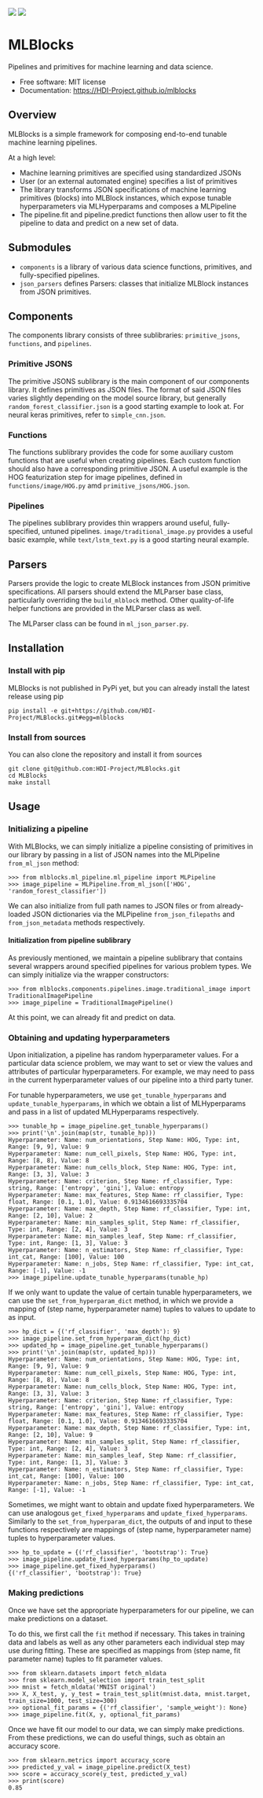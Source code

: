 [![][pypi-img]][pypi-url] [![][travis-img]][travis-url]

# MLBlocks

Pipelines and primitives for machine learning and data science.

- Free software: MIT license
- Documentation: https://HDI-Project.github.io/mlblocks

[travis-img]: https://travis-ci.org/HDI-Project/mlblocks.svg?branch=master
[travis-url]: https://travis-ci.org/HDI-Project/mlblocks
[pypi-img]: https://img.shields.io/pypi/v/mlblocks.svg
[pypi-url]: https://pypi.python.org/pypi/mlblocks

## Overview

MLBlocks is a simple framework for composing end-to-end tunable machine learning pipelines.

 At a high level:
 * Machine learning primitives are specified using standardized JSONs 
 * User (or an external automated engine) specifies a list of primitives 
 * The library transforms JSON specifications of machine learning primitives (blocks) into MLBlock instances, which expose tunable hyperparameters via MLHyperparams and composes a MLPipeline
 * The pipeline.fit and pipeline.predict functions then allow user to fit the pipeline to data and predict on a new set of data. 

## Submodules

* `components` is a library of various data science functions, primitives, and
  fully-specified pipelines.
* `json_parsers` defines Parsers: classes that initialize MLBlock instances
  from JSON primitives.

## Components

The components library consists of three sublibraries: `primitive_jsons`,
`functions`, and `pipelines`.

### Primitive JSONS

The primitive JSONS sublibrary is the main component of our components library.
It defines primitives as JSON files. The format of said JSON files varies
slightly depending on the model source library, but generally
`random_forest_classifier.json` is a good starting example to look at.
For neural keras primitives, refer to `simple_cnn.json`.

### Functions

The functions sublibrary provides the code for some auxiliary custom functions
that are useful when creating pipelines. Each custom function should also have
a corresponding primitive JSON. A useful example is the HOG featurization step
for image pipelines, defined in `functions/image/HOG.py` amd
`primitive_jsons/HOG.json`.

### Pipelines

The pipelines sublibrary provides thin wrappers around useful, fully-specified,
untuned pipelines. `image/traditional_image.py` provides a useful basic
example, while `text/lstm_text.py` is a good starting neural example.

## Parsers

Parsers provide the logic to create MLBlock instances from JSON primitive
specifications. All parsers should extend the MLParser base class, particularly
overriding the `build_mlblock` method. Other quality-of-life helper functions
are provided in the MLParser class as well.

The MLParser class can be found in `ml_json_parser.py`.

## Installation

### Install with pip

MLBlocks is not published in PyPi yet, but you can already install the latest
release using pip

	pip install -e git+https://github.com/HDI-Project/MLBlocks.git#egg=mlblocks

### Install from sources

You can also clone the repository and install it from sources

    git clone git@github.com:HDI-Project/MLBlocks.git
    cd MLBlocks
    make install

## Usage

### Initializing a pipeline

With MLBlocks, we can simply initialize a pipeline consisting of primitives
in our library by passing in a list of JSON names into the MLPipeline
`from_ml_json` method:

```
>>> from mlblocks.ml_pipeline.ml_pipeline import MLPipeline
>>> image_pipeline = MLPipeline.from_ml_json(['HOG', 'random_forest_classifier'])
```

We can also initialize from full path names to JSON files or from
already-loaded JSON dictionaries via the MLPipeline `from_json_filepaths` and
`from_json_metadata` methods respectively.

#### Initialization from pipeline sublibrary

As previously mentioned, we maintain a pipeline sublibrary that contains
several wrappers around specified pipelines for various problem types.
We can simply initialize via the wrapper constructors:

```
>>> from mlblocks.components.pipelines.image.traditional_image import TraditionalImagePipeline
>>> image_pipeline = TraditionalImagePipeline()
```

At this point, we can already fit and predict on data.

### Obtaining and updating hyperparameters

Upon initialization, a pipeline has random hyperparameter values. For a
particular data science problem, we may want to set or view the values and
attributes of particular hyperparameters. For example, we may need to pass in
the current hyperparameter values of our pipeline into a third party tuner.

For tunable hyperparameters, we use `get_tunable_hyperparams`
and `update_tunable_hyperparams`, in which we obtain a list of MLHyperparams
and pass in a list of updated MLHyperparams respectively.

```
>>> tunable_hp = image_pipeline.get_tunable_hyperparams()
>>> print('\n'.join(map(str, tunable_hp)))
Hyperparameter: Name: num_orientations, Step Name: HOG, Type: int, Range: [9, 9], Value: 9
Hyperparameter: Name: num_cell_pixels, Step Name: HOG, Type: int, Range: [8, 8], Value: 8
Hyperparameter: Name: num_cells_block, Step Name: HOG, Type: int, Range: [3, 3], Value: 3
Hyperparameter: Name: criterion, Step Name: rf_classifier, Type: string, Range: ['entropy', 'gini'], Value: entropy
Hyperparameter: Name: max_features, Step Name: rf_classifier, Type: float, Range: [0.1, 1.0], Value: 0.9134616693335704
Hyperparameter: Name: max_depth, Step Name: rf_classifier, Type: int, Range: [2, 10], Value: 2
Hyperparameter: Name: min_samples_split, Step Name: rf_classifier, Type: int, Range: [2, 4], Value: 3
Hyperparameter: Name: min_samples_leaf, Step Name: rf_classifier, Type: int, Range: [1, 3], Value: 3
Hyperparameter: Name: n_estimators, Step Name: rf_classifier, Type: int_cat, Range: [100], Value: 100
Hyperparameter: Name: n_jobs, Step Name: rf_classifier, Type: int_cat, Range: [-1], Value: -1
>>> image_pipeline.update_tunable_hyperparams(tunable_hp)
```

If we only want to update the value of certain tunable hyperparameters, we can
use the `set_from_hyperparam_dict` method, in which we provide a mapping of
(step name, hyperparameter name) tuples to values to update to as input.

```
>>> hp_dict = {('rf_classifier', 'max_depth'): 9}
>>> image_pipeline.set_from_hyperparam_dict(hp_dict)
>>> updated_hp = image_pipeline.get_tunable_hyperparams()
>>> print('\n'.join(map(str, updated_hp)))
Hyperparameter: Name: num_orientations, Step Name: HOG, Type: int, Range: [9, 9], Value: 9
Hyperparameter: Name: num_cell_pixels, Step Name: HOG, Type: int, Range: [8, 8], Value: 8
Hyperparameter: Name: num_cells_block, Step Name: HOG, Type: int, Range: [3, 3], Value: 3
Hyperparameter: Name: criterion, Step Name: rf_classifier, Type: string, Range: ['entropy', 'gini'], Value: entropy
Hyperparameter: Name: max_features, Step Name: rf_classifier, Type: float, Range: [0.1, 1.0], Value: 0.9134616693335704
Hyperparameter: Name: max_depth, Step Name: rf_classifier, Type: int, Range: [2, 10], Value: 9
Hyperparameter: Name: min_samples_split, Step Name: rf_classifier, Type: int, Range: [2, 4], Value: 3
Hyperparameter: Name: min_samples_leaf, Step Name: rf_classifier, Type: int, Range: [1, 3], Value: 3
Hyperparameter: Name: n_estimators, Step Name: rf_classifier, Type: int_cat, Range: [100], Value: 100
Hyperparameter: Name: n_jobs, Step Name: rf_classifier, Type: int_cat, Range: [-1], Value: -1
```

Sometimes, we might want to obtain and update fixed hyperparameters. We can
use analogous `get_fixed_hyperparams` and `update_fixed_hyperparams`. Similarly
to the `set_from_hyperparam_dict`, the outputs of and input to these functions
respectively are mappings of (step name, hyperparameter name) tuples to
hyperparameter values.

```
>>> hp_to_update = {('rf_classifier', 'bootstrap'): True}
>>> image_pipeline.update_fixed_hyperparams(hp_to_update)
>>> image_pipeline.get_fixed_hyperparams()
{('rf_classifier', 'bootstrap'): True}
```

### Making predictions

Once we have set the appropriate hyperparameters for our pipeline, we can make
predictions on a dataset.

To do this, we first call the `fit` method if necessary. This takes in training
data and labels as well as any other parameters each individual step may
use during fitting. These are specified as mappings from (step name, fit
parameter name) tuples to fit parameter values.

```
>>> from sklearn.datasets import fetch_mldata
>>> from sklearn.model_selection import train_test_split
>>> mnist = fetch_mldata('MNIST original')
>>> X, X_test, y, y_test = train_test_split(mnist.data, mnist.target, train_size=1000, test_size=300)
>>> optional_fit_params = {('rf_classifier', 'sample_weight'): None}
>>> image_pipeline.fit(X, y, optional_fit_params)
```

Once we have fit our model to our data, we can simply make predictions. From
these predictions, we can do useful things, such as obtain an accuracy score.

```
>>> from sklearn.metrics import accuracy_score
>>> predicted_y_val = image_pipeline.predict(X_test)
>>> score = accuracy_score(y_test, predicted_y_val)
>>> print(score)
0.85
```



